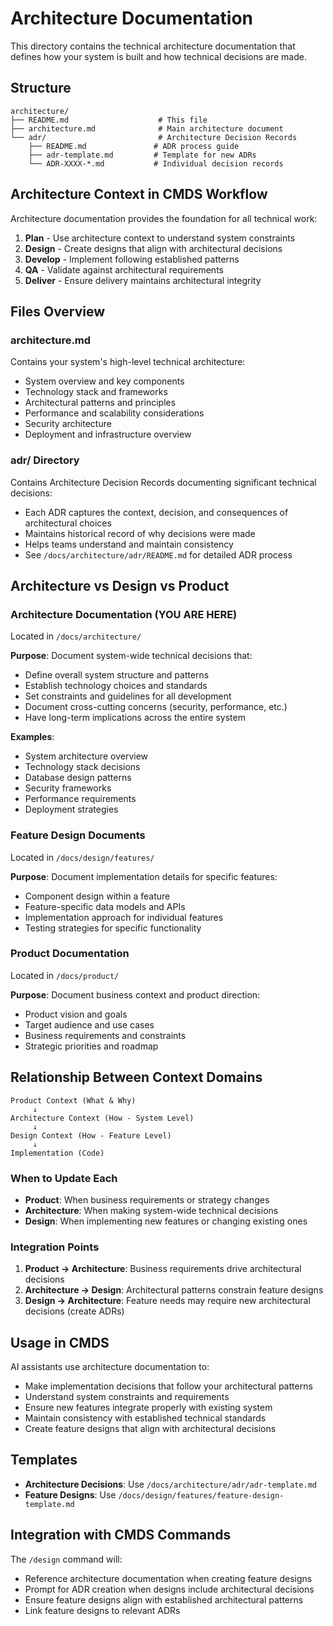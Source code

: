 # Architecture Documentation

This directory contains the technical architecture documentation that defines how your system is built and how technical decisions are made.

## Structure

```
architecture/
├── README.md                    # This file
├── architecture.md              # Main architecture document
└── adr/                         # Architecture Decision Records
    ├── README.md               # ADR process guide
    ├── adr-template.md         # Template for new ADRs
    └── ADR-XXXX-*.md           # Individual decision records
```

## Architecture Context in CMDS Workflow

Architecture documentation provides the foundation for all technical work:
1. **Plan** - Use architecture context to understand system constraints
2. **Design** - Create designs that align with architectural decisions
3. **Develop** - Implement following established patterns
4. **QA** - Validate against architectural requirements
5. **Deliver** - Ensure delivery maintains architectural integrity

## Files Overview

### architecture.md
Contains your system's high-level technical architecture:
- System overview and key components
- Technology stack and frameworks
- Architectural patterns and principles
- Performance and scalability considerations
- Security architecture
- Deployment and infrastructure overview

### adr/ Directory
Contains Architecture Decision Records documenting significant technical decisions:
- Each ADR captures the context, decision, and consequences of architectural choices
- Maintains historical record of why decisions were made
- Helps teams understand and maintain consistency
- See `/docs/architecture/adr/README.md` for detailed ADR process

## Architecture vs Design vs Product

### Architecture Documentation (YOU ARE HERE)
Located in `/docs/architecture/`

**Purpose**: Document system-wide technical decisions that:
- Define overall system structure and patterns
- Establish technology choices and standards
- Set constraints and guidelines for all development
- Document cross-cutting concerns (security, performance, etc.)
- Have long-term implications across the entire system

**Examples**:
- System architecture overview
- Technology stack decisions
- Database design patterns
- Security frameworks
- Performance requirements
- Deployment strategies

### Feature Design Documents
Located in `/docs/design/features/`

**Purpose**: Document implementation details for specific features:
- Component design within a feature
- Feature-specific data models and APIs
- Implementation approach for individual features
- Testing strategies for specific functionality

### Product Documentation
Located in `/docs/product/`

**Purpose**: Document business context and product direction:
- Product vision and goals
- Target audience and use cases
- Business requirements and constraints
- Strategic priorities and roadmap

## Relationship Between Context Domains

```
Product Context (What & Why)
     ↓
Architecture Context (How - System Level)
     ↓
Design Context (How - Feature Level)
     ↓
Implementation (Code)
```

### When to Update Each
- **Product**: When business requirements or strategy changes
- **Architecture**: When making system-wide technical decisions
- **Design**: When implementing new features or changing existing ones

### Integration Points
1. **Product → Architecture**: Business requirements drive architectural decisions
2. **Architecture → Design**: Architectural patterns constrain feature designs
3. **Design → Architecture**: Feature needs may require new architectural decisions (create ADRs)

## Usage in CMDS

AI assistants use architecture documentation to:
- Make implementation decisions that follow your architectural patterns
- Understand system constraints and requirements
- Ensure new features integrate properly with existing system
- Maintain consistency with established technical standards
- Create feature designs that align with architectural decisions

## Templates

- **Architecture Decisions**: Use `/docs/architecture/adr/adr-template.md`
- **Feature Designs**: Use `/docs/design/features/feature-design-template.md`

## Integration with CMDS Commands

The `/design` command will:
- Reference architecture documentation when creating feature designs
- Prompt for ADR creation when designs include architectural decisions
- Ensure feature designs align with established architectural patterns
- Link feature designs to relevant ADRs